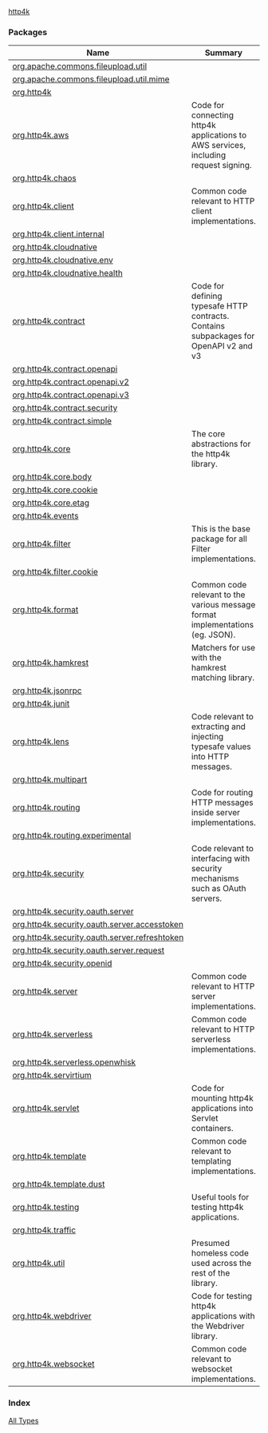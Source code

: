 [http4k](./index.md)

### Packages

| Name | Summary |
|---|---|
| [org.apache.commons.fileupload.util](org.apache.commons.fileupload.util/index.md) |  |
| [org.apache.commons.fileupload.util.mime](org.apache.commons.fileupload.util.mime/index.md) |  |
| [org.http4k](org.http4k/index.md) |  |
| [org.http4k.aws](org.http4k.aws/index.md) | Code for connecting http4k applications to AWS services, including request signing. |
| [org.http4k.chaos](org.http4k.chaos/index.md) |  |
| [org.http4k.client](org.http4k.client/index.md) | Common code relevant to HTTP client implementations. |
| [org.http4k.client.internal](org.http4k.client.internal/index.md) |  |
| [org.http4k.cloudnative](org.http4k.cloudnative/index.md) |  |
| [org.http4k.cloudnative.env](org.http4k.cloudnative.env/index.md) |  |
| [org.http4k.cloudnative.health](org.http4k.cloudnative.health/index.md) |  |
| [org.http4k.contract](org.http4k.contract/index.md) | Code for defining typesafe HTTP contracts. Contains subpackages for OpenAPI v2 and v3 |
| [org.http4k.contract.openapi](org.http4k.contract.openapi/index.md) |  |
| [org.http4k.contract.openapi.v2](org.http4k.contract.openapi.v2/index.md) |  |
| [org.http4k.contract.openapi.v3](org.http4k.contract.openapi.v3/index.md) |  |
| [org.http4k.contract.security](org.http4k.contract.security/index.md) |  |
| [org.http4k.contract.simple](org.http4k.contract.simple/index.md) |  |
| [org.http4k.core](org.http4k.core/index.md) | The core abstractions for the http4k library. |
| [org.http4k.core.body](org.http4k.core.body/index.md) |  |
| [org.http4k.core.cookie](org.http4k.core.cookie/index.md) |  |
| [org.http4k.core.etag](org.http4k.core.etag/index.md) |  |
| [org.http4k.events](org.http4k.events/index.md) |  |
| [org.http4k.filter](org.http4k.filter/index.md) | This is the base package for all Filter implementations. |
| [org.http4k.filter.cookie](org.http4k.filter.cookie/index.md) |  |
| [org.http4k.format](org.http4k.format/index.md) | Common code relevant to the various message format implementations (eg. JSON). |
| [org.http4k.hamkrest](org.http4k.hamkrest/index.md) | Matchers for use with the hamkrest matching library. |
| [org.http4k.jsonrpc](org.http4k.jsonrpc/index.md) |  |
| [org.http4k.junit](org.http4k.junit/index.md) |  |
| [org.http4k.lens](org.http4k.lens/index.md) | Code relevant to extracting and injecting typesafe values into HTTP messages. |
| [org.http4k.multipart](org.http4k.multipart/index.md) |  |
| [org.http4k.routing](org.http4k.routing/index.md) | Code for routing HTTP messages inside server implementations. |
| [org.http4k.routing.experimental](org.http4k.routing.experimental/index.md) |  |
| [org.http4k.security](org.http4k.security/index.md) | Code relevant to interfacing with security mechanisms such as OAuth servers. |
| [org.http4k.security.oauth.server](org.http4k.security.oauth.server/index.md) |  |
| [org.http4k.security.oauth.server.accesstoken](org.http4k.security.oauth.server.accesstoken/index.md) |  |
| [org.http4k.security.oauth.server.refreshtoken](org.http4k.security.oauth.server.refreshtoken/index.md) |  |
| [org.http4k.security.oauth.server.request](org.http4k.security.oauth.server.request/index.md) |  |
| [org.http4k.security.openid](org.http4k.security.openid/index.md) |  |
| [org.http4k.server](org.http4k.server/index.md) | Common code relevant to HTTP server implementations. |
| [org.http4k.serverless](org.http4k.serverless/index.md) | Common code relevant to HTTP serverless implementations. |
| [org.http4k.serverless.openwhisk](org.http4k.serverless.openwhisk/index.md) |  |
| [org.http4k.servirtium](org.http4k.servirtium/index.md) |  |
| [org.http4k.servlet](org.http4k.servlet/index.md) | Code for mounting http4k applications into Servlet containers. |
| [org.http4k.template](org.http4k.template/index.md) | Common code relevant to templating implementations. |
| [org.http4k.template.dust](org.http4k.template.dust/index.md) |  |
| [org.http4k.testing](org.http4k.testing/index.md) | Useful tools for testing http4k applications. |
| [org.http4k.traffic](org.http4k.traffic/index.md) |  |
| [org.http4k.util](org.http4k.util/index.md) | Presumed homeless code used across the rest of the library. |
| [org.http4k.webdriver](org.http4k.webdriver/index.md) | Code for testing http4k applications with the Webdriver library. |
| [org.http4k.websocket](org.http4k.websocket/index.md) | Common code relevant to websocket implementations. |

### Index

[All Types](alltypes/index.md)